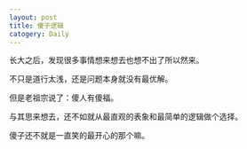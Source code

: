 ```yaml
---
layout: post
title: 傻子逻辑
catogery: Daily
---
```


长大之后，发现很多事情想来想去也想不出了所以然来。  

不只是道行太浅，还是问题本身就没有最优解。  

但是老祖宗说了：傻人有傻福。  

与其思来想去，还不如就从最直观的表象和最简单的逻辑做个选择。  

傻子还不就是一直笑的最开心的那个嘛。